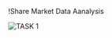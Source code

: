 !Share Market Data Aanalysis

![TASK 1](https://github.com/user-attachments/assets/1cbb8a88-da6b-4fdf-93f8-b5358f9ac238)

